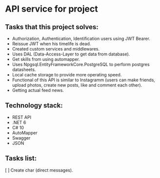 # API service for project
## Tasks that this project solves:
- Authorization, Authentication, Identification users using JWT Bearer.
- Reissue JWT when his timelife is dead.
- Created custom services and middlewares.
- Uses DAL (Data-Access-Layer to get data from database).
- Get skills from using automapper.
- Uses Npgsql.EntityFrameworkCore.PostgreSQL to perform postgres datasheets.
- Local cache storage to provide more operating speed.
- Functional of this API is similar to Instagramm (users can make friends, upload photos, create new posts, like and comment each other).
- Getting actual feed news.
## Technology stack:
- REST API
- .NET 6
- С# 10
- AutoMapper
- Swagger
- JSON
## Tasks list:
[ ] Create char (direct messages).
